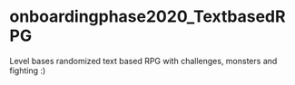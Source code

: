 # onboardingphase2020_TextbasedRPG
Level bases randomized text based RPG with challenges, monsters and fighting :)
